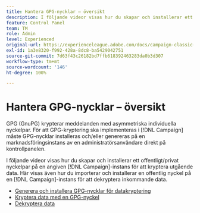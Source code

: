 ```yaml
---
title: Hantera GPG-nycklar – översikt
description: I följande videor visas hur du skapar och installerar ett offentligt/privat nyckelpar på en angiven instans i Campaign för att kryptera utgående data. Här visas även hur du importerar och installerar en offentlig nyckel på en instans i Campaign för att dekryptera inkommande data.
feature: Control Panel
team: TM
role: Admin
level: Experienced
original-url: https://experienceleague.adobe.com/docs/campaign-classic-learn/tutorials/administrating/control-panel-acc/gpg-key-management/gpg-key-management-overview.html
exl-id: 1a3e8320-f992-428a-8dc8-ba5429042751
source-git-commit: 7d63f43c26182bd7ffb618392463283da0b3d307
workflow-type: tm+mt
source-wordcount: '146'
ht-degree: 100%

---
```


# Hantera GPG-nycklar – översikt

GPG (GnuPG) krypterar meddelanden med asymmetriska individuella nyckelpar. För att GPG-kryptering ska implementeras i [!DNL Campaign] måste GPG-nycklar installeras och/eller genereras på en marknadsföringsinstans av en administratörsanvändare direkt på kontrollpanelen.

I följande videor visas hur du skapar och installerar ett offentligt/privat nyckelpar på en angiven [!DNL Campaign]-instans för att kryptera utgående data. Här visas även hur du importerar och installerar en offentlig nyckel på en [!DNL Campaign]-instans för att dekryptera inkommande data.

* [Generera och installera GPG-nycklar för datakryptering](./generating-and-installing-gpg-keys-for-data-encryption.md)
* [Kryptera data med en GPG-nyckel](./using-a-gpg-key-to-encrypt-data.md)
* [Dekryptera data](./decrypting-data.md)
